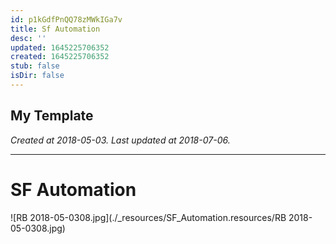 ```yaml
---
id: p1kGdfPnQQ78zMWkIGa7v
title: Sf Automation
desc: ''
updated: 1645225706352
created: 1645225706352
stub: false
isDir: false
---
```

My Template
---

_Created at 2018-05-03._
_Last updated at 2018-07-06._




---

# SF Automation


![RB 2018-05-0308.jpg](./_resources/SF_Automation.resources/RB 2018-05-0308.jpg)

